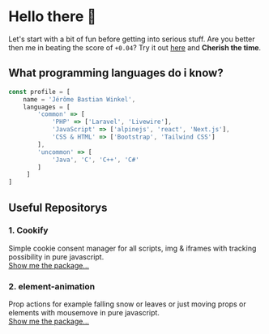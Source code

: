 # Hello there 👋

Let's start with a bit of fun before getting into serious stuff. Are you better then me in beating the score of `+0.04`? Try it out [here](https://jersyfi.github.io/Cherish-the-time/) and **Cherish the time**.

## What programming languages do i know? 

```javascript
const profile = [
    name = 'Jérôme Bastian Winkel',
    languages = [
        'common' => [
            'PHP' => ['Laravel', 'Livewire'],
            'JavaScript' => ['alpinejs', 'react', 'Next.js'],
            'CSS & HTML' => ['Bootstrap', 'Tailwind CSS']
        ],
        'uncommon' => [
            'Java', 'C', 'C++', 'C#'
        ]
     ]
]
```

## Useful Repositorys

### 1. Cookify
Simple cookie consent manager for all scripts, img & iframes with tracking possibility in pure javascript.\
[Show me the package...](https://github.com/Jersyfi/Cookify)

### 2. element-animation
Prop actions for example falling snow or leaves or just moving props or elements with mousemove in pure javascript.\
[Show me the package...](https://github.com/Jersyfi/element-animation)
